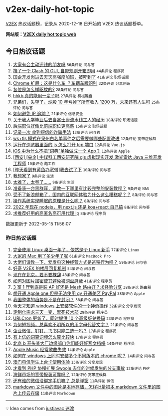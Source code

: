 # v2ex-daily-hot-topic

[V2EX](https://www.v2ex.com/) 热议话题榜，记录从 2020-12-18 日开始的 V2EX 热议话题榜单。

**网站版：[V2EX daily hot topic web](https://boojack.github.io/v2ex-daily-hot-topic-web/)**

## 今日热议话题

<!-- TODAY BEGIN -->

1. [大家有会主动还钱的朋友吗](https://www.v2ex.com/t/852921) `56条评论` `问与答`
1. [撸了一个 Clash 的 GUI, 自带规则开箱即用](https://www.v2ex.com/t/852908) `44条评论` `程序员`
1. [国企开发岗进去天天高强度加班，被吓到了](https://www.v2ex.com/t/852956) `41条评论` `职场话题`
1. [Chrome 扩展：这是什么车 ？车辆车牌识别](https://www.v2ex.com/t/852902) `32条评论` `分享创造`
1. [各位是怎么样驱蚊的?](https://www.v2ex.com/t/852918) `28条评论` `问与答`
1. [hhkb 真的能用一辈子吗](https://www.v2ex.com/t/852950) `27条评论` `机械键盘`
1. [兄弟们，失望了，炒股 10 年亏掉了所有收入 1200 万，未来还有人生吗](https://www.v2ex.com/t/852971) `25条评论` `问与答`
1. [如何避免 IP 追踪？](https://www.v2ex.com/t/852966) `21条评论` `信息安全`
1. [关于我大学毕业后去当富士康流水线工人的经历](https://www.v2ex.com/t/852933) `18条评论` `职场话题`
1. [后端职位好像比前端职位更高薪](https://www.v2ex.com/t/852912) `15条评论` `职场话题`
1. [记录一次 收到短信的诈骗手法](https://www.v2ex.com/t/852922) `13条评论` `问与答`
1. [ws+tls 模式在泉州白名单事件之后需要做哪些配置改进](https://www.v2ex.com/t/852985) `12条评论` `宽带症候群`
1. [运行在浏览器里面的 js 怎么打开 tcp 端口](https://www.v2ex.com/t/852960) `12条评论` `Vue.js`
1. [iOS 中为什么不把“词典”单独做成一个 App？](https://www.v2ex.com/t/852951) `12条评论` `Apple`
1. [[西安] [央企] 中煤科工西安研究院 gis 虚拟现实开发 激光雷达 Java 三维开发工程师](https://www.v2ex.com/t/852968) `10条评论` `酷工作`
1. [[昨天看到有黄鱼办宽带]我去试了下](https://www.v2ex.com/t/852948) `10条评论` `问与答`
1. [我想家了](https://www.v2ex.com/t/852928) `9条评论` `生活`
1. [太难了，太卷了……](https://www.v2ex.com/t/852900) `9条评论` `生活`
1. [准备装一台黑群晖，请教一下哪里有比较完整的安装教程？](https://www.v2ex.com/t/852897) `9条评论` `NAS`
1. [受不了新浪邮箱了，国内的互联网体验为什么这么糟糕呢？？](https://www.v2ex.com/t/852990) `8条评论` `问与答`
1. [操作系统实现睡眠的原理是什么呢？](https://www.v2ex.com/t/852988) `8条评论` `问与答`
1. [2022 年现在 nodejs，用 next.js 还是 koa+react 自己搞](https://www.v2ex.com/t/852982) `8条评论` `问与答`
1. [求推荐好用的高匿名高可用代理 ip](https://www.v2ex.com/t/852916) `8条评论` `程序员`

数据更新于 2022-05-15 11:56:07

<!-- TODAY END -->

### 昨日热议话题

<!-- YESTERDAY BEGIN -->

1. [完全使用 Linux 桌面一年了，依然是个 Linux 新手](https://www.v2ex.com/t/852740) `77条评论` `Linux`
1. [大家的 Mac 用了多少年了呢](https://www.v2ex.com/t/852850) `61条评论` `MacBook Pro`
1. [大佬们请教一下，爱发电这种经营方式是逃税行为吗？](https://www.v2ex.com/t/852822) `59条评论` `问与答`
1. [好奇 V2EX 的楼层回复机制](https://www.v2ex.com/t/852765) `54条评论` `问与答`
1. [现在在北京，要不要裸辞](https://www.v2ex.com/t/852744) `48条评论` `问与答`
1. [如何对图片加密使其避免被网盘屏蔽](https://www.v2ex.com/t/852752) `41条评论` `程序员`
1. [3 室 1 厅到底是装 AP 好还是 Mesh 路由好？求经验分享](https://www.v2ex.com/t/852785) `38条评论` `路由器`
1. [想开通 Apple one 但是无法使用 gv 开通美区 PayPal](https://www.v2ex.com/t/852803) `38条评论` `Apple`
1. [我国整体的趋势是不是在封闭？](https://www.v2ex.com/t/852760) `38条评论` `问与答`
1. [今天才知道 windows 上安装软件的一个神奇操作](https://www.v2ex.com/t/852875) `32条评论` `分享发现`
1. [定制化需求三天一变，累死技术部](https://www.v2ex.com/t/852741) `29条评论` `程序员`
1. [URLCron 更新了，同时提供 10 个高级版兑换码](https://www.v2ex.com/t/852842) `23条评论` `程序员`
1. [为何短视频，总喜欢不明所以的用字母代替文字？](https://www.v2ex.com/t/852866) `21条评论` `问与答`
1. [企业微信、钉钉、飞书只能三选一吗？](https://www.v2ex.com/t/852831) `17条评论` `程序员`
1. [有上亿的词算词频怎么算比较快](https://www.v2ex.com/t/852820) `17条评论` `程序员`
1. [北京 b 开头某大厂边缘部门你们能好好写文档吗](https://www.v2ex.com/t/852860) `14条评论` `程序员`
1. [Apple Music 经常歌曲失效](https://www.v2ex.com/t/852853) `14条评论` `Apple`
1. [如何在 windows 上同时安装多个不同版本的 chrome 呢？](https://www.v2ex.com/t/852845) `14条评论` `问与答`
1. [澳门电信学生上台卡使用体验](https://www.v2ex.com/t/852786) `13条评论` `分享发现`
1. [才看到 PHP 协程扩展 Swoole 去年的时候发生的分支事故](https://www.v2ex.com/t/852867) `12条评论` `PHP`
1. [海鲜市场的宽带报装可靠吗？](https://www.v2ex.com/t/852823) `12条评论` `宽带症候群`
1. [还有谁的微信没绑定手机嘛？ 总是弹窗](https://www.v2ex.com/t/852863) `11条评论` `微信`
1. [markdown 文件中的图片是本地存储，怎样批量把本 markdown 文件里的图片上传云存储](https://www.v2ex.com/t/852843) `11条评论` `Markdown`

<!-- YESTERDAY END -->

---

💡 Idea comes from [justjavac 迷渡](https://github.com/justjavac/)
